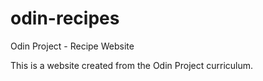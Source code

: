 # odin-recipes
Odin Project - Recipe Website

This is a website created from the Odin Project curriculum.